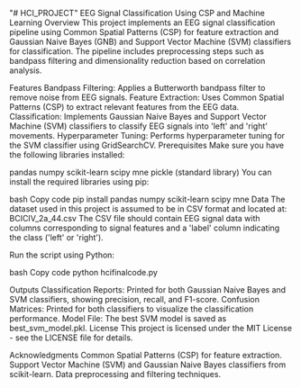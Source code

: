 "# HCI_PROJECT" 
EEG Signal Classification Using CSP and Machine Learning
Overview
This project implements an EEG signal classification pipeline using Common Spatial Patterns (CSP) for feature extraction and Gaussian Naive Bayes (GNB) and Support Vector Machine (SVM) classifiers for classification. The pipeline includes preprocessing steps such as bandpass filtering and dimensionality reduction based on correlation analysis.

Features
Bandpass Filtering: Applies a Butterworth bandpass filter to remove noise from EEG signals.
Feature Extraction: Uses Common Spatial Patterns (CSP) to extract relevant features from the EEG data.
Classification: Implements Gaussian Naive Bayes and Support Vector Machine (SVM) classifiers to classify EEG signals into 'left' and 'right' movements.
Hyperparameter Tuning: Performs hyperparameter tuning for the SVM classifier using GridSearchCV.
Prerequisites
Make sure you have the following libraries installed:

pandas
numpy
scikit-learn
scipy
mne
pickle (standard library)
You can install the required libraries using pip:

bash
Copy code
pip install pandas numpy scikit-learn scipy mne
Data
The dataset used in this project is assumed to be in CSV format and located at:
BCICIV_2a_44.csv
The CSV file should contain EEG signal data with columns corresponding to signal features and a 'label' column indicating the class ('left' or 'right').





Run the script using Python:

bash
Copy code
python hcifinalcode.py


Outputs
Classification Reports: Printed for both Gaussian Naive Bayes and SVM classifiers, showing precision, recall, and F1-score.
Confusion Matrices: Printed for both classifiers to visualize the classification performance.
Model File: The best SVM model is saved as best_svm_model.pkl.
License
This project is licensed under the MIT License - see the LICENSE file for details.

Acknowledgments
Common Spatial Patterns (CSP) for feature extraction.
Support Vector Machine (SVM) and Gaussian Naive Bayes classifiers from scikit-learn.
Data preprocessing and filtering techniques.

